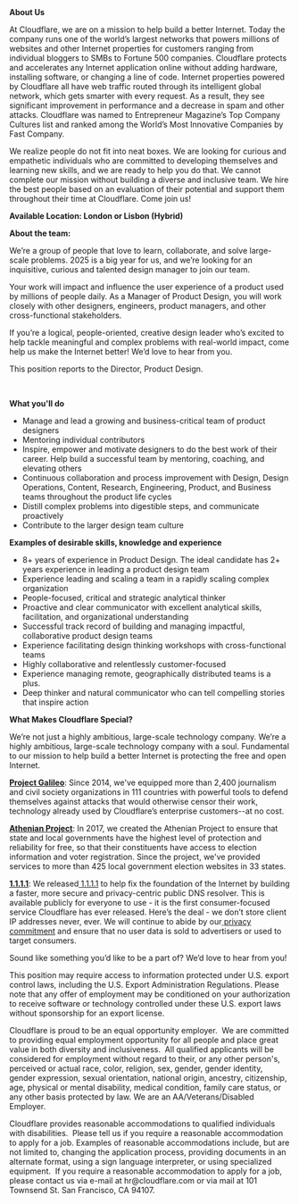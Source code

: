 <div class="content-intro">
	<div><strong>About Us</strong></div>
	<div>
		<p>At Cloudflare, we are on a mission to help build a better Internet. Today the company runs one of the world’s largest networks that powers millions of websites and other Internet properties for customers ranging from individual bloggers to SMBs to Fortune 500 companies. Cloudflare protects and accelerates any Internet application online without adding hardware, installing software, or changing a line of code. Internet properties powered by Cloudflare all have web traffic routed through its intelligent global network, which gets smarter with every request. As a result, they see significant improvement in performance and a decrease in spam and other attacks. Cloudflare was named to Entrepreneur Magazine’s Top Company Cultures list and ranked among the World’s Most Innovative Companies by Fast Company.&nbsp;</p>
		<p><span style="font-weight: 400;">We realize people do not fit into neat boxes. We are looking for curious and empathetic individuals who are committed to developing themselves and learning new skills, and we are ready to help you do that. We cannot complete our mission without building a diverse and inclusive team. We hire the best people based on an evaluation of their potential and support them throughout their time at Cloudflare. Come join us!&nbsp;</span></p>
	</div>
</div>
<p><strong>Available Location: London or Lisbon (Hybrid)</strong></p>
<p><strong>About the team:</strong></p>
<p>We’re a group of people that love to learn, collaborate, and solve large-scale problems. 2025 is a big year for us, and we’re looking for an inquisitive, curious and talented design manager to join our team.</p>
<p>Your work will impact and influence the user experience of a product used by millions of people daily. As a Manager of Product Design, you will work closely with other designers, engineers, product managers, and other cross-functional stakeholders.&nbsp;</p>
<p>If you’re a logical, people-oriented, creative design leader who’s excited to help tackle meaningful and complex problems with real-world impact, come help us make the Internet better! We’d love to hear from you.</p>
<p>This position reports to the Director, Product Design.</p>
<p>&nbsp;</p>
<p><strong>What you'll do</strong></p>
<ul>
	<li>Manage and lead a growing and business-critical team of product designers</li>
	<li>Mentoring individual contributors</li>
	<li>Inspire, empower and motivate designers to do the best work of their career. Help build a successful team by mentoring, coaching, and elevating others</li>
	<li>Continuous collaboration and process improvement with Design, Design Operations, Content, Research, Engineering, Product, and Business teams throughout the product life cycles&nbsp;</li>
	<li>Distill complex problems into digestible steps, and communicate proactively</li>
	<li>Contribute to the larger design team culture</li>
</ul>
<p><strong>Examples of desirable skills, knowledge and experience</strong></p>
<ul>
	<li>8+ years of experience in Product Design. The ideal candidate has 2+ years experience in leading a product design team</li>
	<li>Experience leading and scaling a team in a rapidly scaling complex organization</li>
	<li>People-focused, critical and strategic analytical thinker</li>
	<li>Proactive and clear communicator with excellent analytical skills, facilitation, and organizational understanding</li>
	<li>Successful track record of building and managing impactful, collaborative product design teams</li>
	<li>Experience facilitating design thinking workshops with cross-functional teams</li>
	<li>Highly collaborative and relentlessly customer-focused</li>
	<li>Experience managing remote, geographically distributed teams is a plus.</li>
	<li>Deep thinker and natural communicator who can tell compelling stories that inspire action</li>
</ul>
<div class="content-conclusion">
	<p><strong>What Makes Cloudflare Special?</strong></p>
	<p><span style="font-weight: 400;">We’re not just a highly ambitious, large-scale technology company. We’re a highly ambitious, large-scale technology company with a soul. Fundamental to our mission to help build a better Internet is protecting the free and open Internet.</span></p>
	<p><a href="https://blog.cloudflare.com/protecting-free-expression-online/"><strong>Project Galileo</strong></a><span style="font-weight: 400;">: Since 2014, we've equipped more than 2,400 journalism and civil society organizations in 111 countries with powerful tools to defend themselves against attacks that would otherwise censor their work, technology already used by Cloudflare’s enterprise customers--at no cost.</span></p>
	<p><strong><a href="https://www.cloudflare.com/athenian/">Athenian Project</a></strong><span style="font-weight: 400;">: In 2017, we created the Athenian Project to ensure that state and local governments have the highest level of protection and reliability for free, so that their constituents have access to election information and voter registration. Since the project, we've provided services to more than 425 local government election websites in 33 states.</span></p>
	<p><a href="https://1.1.1.1/"><strong>1.1.1.1</strong></a><span style="font-weight: 400;">: We released</span><a href="https://1.1.1.1/"> <span style="font-weight: 400;">1.1.1.1</span></a><span style="font-weight: 400;"> to help fix the foundation of the Internet by building a faster, more secure and privacy-centric public DNS resolver. This is available publicly for everyone to use - it is the first consumer-focused service Cloudflare has ever released. Here’s the deal - we don’t store client IP addresses never, ever. We will continue to abide by our</span><a href="https://developers.cloudflare.com/1.1.1.1/privacy/public-dns-resolver"> privacy commitment</a><span style="font-weight: 400;"> and ensure that no user data is sold to advertisers or used to target consumers.</span></p>
	<p><span style="font-weight: 400;">Sound like something you’d like to be a part of? We’d love to hear from you!</span></p>
	<p><span style="font-weight: 400;">This position may require access to information protected under U.S. export control laws, including the U.S. Export Administration Regulations. Please note that any offer of employment may be conditioned on your authorization to receive software or technology controlled under these U.S. export laws without sponsorship for an export license.</span></p>
	<p><span style="font-weight: 400;">Cloudflare is proud to be an equal opportunity employer. &nbsp;We are committed to providing equal employment opportunity for all people and place great value in both diversity and inclusiveness. &nbsp;All qualified applicants will be considered for employment without regard to their, or any other person's, perceived or actual</span> <span style="font-weight: 400;">race, color, religion, sex, gender, gender identity, gender expression, sexual orientation, national origin, ancestry, citizenship, age, physical or mental disability, medical condition, family care status, or any other basis protected by law. </span><span style="font-weight: 400;">We are an AA/Veterans/Disabled Employer.</span></p>
	<p><span style="font-weight: 400;">Cloudflare provides reasonable accommodations to qualified individuals with disabilities. &nbsp;Please tell us if you require a reasonable accommodation to apply for a job. Examples of reasonable accommodations include, but are not limited to, changing the application process, providing documents in an alternate format, using a sign language interpreter, or using specialized equipment. &nbsp;If you require a reasonable accommodation to apply for a job, please contact us via e-mail at </span><span style="font-weight: 400;">hr@cloudflare.com</span><span style="font-weight: 400;"> or via mail at 101 Townsend St. San Francisco, CA 94107.</span></p>
</div>